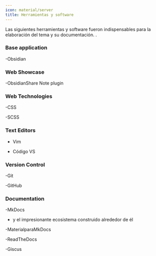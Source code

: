 ```yaml
---
icon: material/server
title: Herramientas y software
---
```


Las siguientes herramientas y software fueron indispensables para la elaboración del tema
y su documentación.
.

### Base application

-Obsidian

### Web Showcase

-ObsidianShare Note plugin

### Web Technologies

-CSS

-SCSS

### Text Editors

- Vim

- Código VS

### Version Control

-Git

-GitHub

### Documentation

-MkDocs

- y el impresionante ecosistema construido alrededor de él

-MaterialparaMkDocs

-ReadTheDocs

-Giscus
